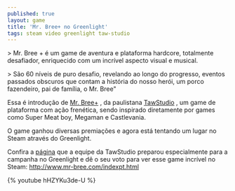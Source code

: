 ```yaml
---
published: true
layout: game
title: 'Mr. Bree+ no Greenlight'
tags: steam video greenlight taw-studio
---
```


<p style="text-align: left;">> Mr. Bree + &#233; um game de aventura e plataforma hardcore, totalmente desafiador, enriquecido com um incr&#237;vel aspecto visual e musical.</p>
<p style="text-align: left;">> S&#227;o 60 n&#237;veis de puro desafio, revelando ao longo do progresso, eventos passados obscuros que contam a hist&#243;ria do nosso her&#243;i, um porco fazendeiro, pai de fam&#237;lia, o Mr. Bree&quot;</p>
<p style="text-align: left;"> </p>

<p style="text-align: left;"> </p>
<p style="text-align: left;">Essa &#233; introdu&#231;&#227;o de <a href="http://www.mr-bree.com/indexpt.html" target="_blank">Mr. Bree+</a>
, da paulistana <a href="http://tawstudio.com/" target="_blank">TawStudio</a>
, um game de plataforma com a&#231;&#227;o fren&#233;tica, sendo inspirado diretamente por games como Super Meat boy, Megaman e Castlevania.</p>
<p style="text-align: left;"> </p>

<p style="text-align: left;"> </p>
<p style="text-align: left;">O game ganhou diversas premia&#231;&#245;es e agora est&#225; tentando um lugar no Steam atrav&#233;s do Greenlight.</p>
<p style="text-align: left;">Confira a <a href="http://www.mr-bree.com/indexpt.html" target="_blank">p&#225;gina</a>
 que a equipe da TawStudio preparou especialmente para a campanha no Greenlight e d&#234; o seu voto para ver esse game incr&#237;vel no Steam: <a href="http://www.mr-bree.com/indexpt.html" target="_blank">http://www.mr-bree.com/indexpt.html</a>
</p>
<p style="text-align: left;"> </p>
{% youtube hHZYKu3de-U %}

